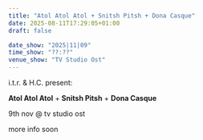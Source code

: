 ```yaml
---
title: "Atol Atol Atol + Snitsh Pitsh + Dona Casque"
date: 2025-08-11T17:29:05+01:00
draft: false

date_show: "2025|11|09"
time_show: "??:??"
venue_show: "TV Studio Ost"
---
```


i.t.r. & H.C. present:

**Atol Atol Atol** + **Snitsh Pitsh** + **Dona Casque**

9th nov @ tv studio ost

more info soon

<!-- ![Atol Atol Atol + Snitsh Pitsh + Dona Casque](../../posters/2025-11-09.jpg)-->
